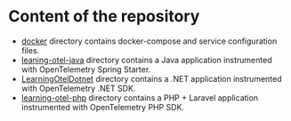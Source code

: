 # Content of the repository

- [docker](./docker/) directory contains docker-compose and service configuration files.
- [leaning-otel-java](./leaning-otel-java/) directory contains a Java application instrumented with OpenTelemetry Spring Starter.
- [LearningOtelDotnet](./LearningOtelDotnet/) directory contains a .NET application instrumented with OpenTelemetry .NET SDK.
- [learning-otel-php](./learning-otel-php/) directory contains a PHP + Laravel application instrumented with OpenTelemetry PHP SDK.
